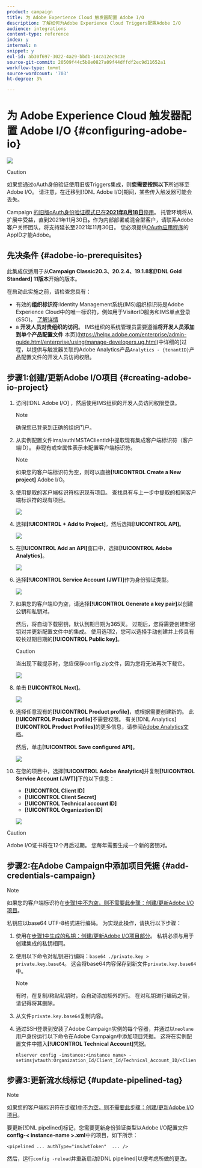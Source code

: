 ```yaml
---
product: campaign
title: 为 Adobe Experience Cloud 触发器配置 Adobe I/O
description: 了解如何为Adobe Experience Cloud Triggers配置Adobe I/O
audience: integrations
content-type: reference
index: y
internal: n
snippet: y
exl-id: ab30f697-3022-4a29-bbdb-14ca12ec9c3e
source-git-commit: 20509f44c5b8e0827a09f44dffdf2ec9d11652a1
workflow-type: tm+mt
source-wordcount: '703'
ht-degree: 3%

---
```


# 为 Adobe Experience Cloud 触发器配置 Adobe I/O {#configuring-adobe-io}

![](../../assets/common.svg)

>[!CAUTION]
>
>如果您通过oAuth身份验证使用旧版Triggers集成，则&#x200B;**您需要按照以下**所述移至Adobe I/O。
>请注意，在迁移到[!DNL Adobe I/O]期间，某些传入触发器可能会丢失。
>
>Campaign [的旧版oAuth身份验证模式已在&#x200B;**2021年8月18日**&#x200B;停用](https://experienceleaguecommunities.adobe.com/t5/adobe-analytics-discussions/adobe-analytics-legacy-api-end-of-life-notice/td-p/385411)。 托管环境将从扩展中受益，直到2021年11月30日&#x200B;**。**&#x200B;作为内部部署或混合型客户，请联系Adobe客户关怀团队，将支持延长至2021年11月30日。 您必须提供[OAuth应用程序](../../integrations/using/configuring-pipeline.md?lang=en#step-optional)的AppID才能Adobe。

## 先决条件 {#adobe-io-prerequisites}

此集成仅适用于从&#x200B;**Campaign Classic20.3、20.2.4、19.1.8和[!DNL Gold Standard] 11版本**&#x200B;开始的版本。

在启动此实施之前，请检查您具有：

* 有效的&#x200B;**组织标识符**:Identity Management系统(IMS)组织标识符是Adobe Experience Cloud中的唯一标识符，例如用于VisitorID服务和IMS单点登录(SSO)。 [了解详情](https://experienceleague.adobe.com/docs/core-services/interface/manage-users-and-products/organizations.html)
* a **开发人员对贵组织的访问**。 IMS组织的系统管理员需要遵循&#x200B;**将开发人员添加到单个产品配置文件**
本页](https://helpx.adobe.com/enterprise/admin-guide.html/enterprise/using/manage-developers.ug.html)中详细的[过程，以提供与触发器关联的Adobe Analytics产品`Analytics - {tenantID}`产品配置文件的开发人员访问权限。

## 步骤1:创建/更新Adobe I/O项目 {#creating-adobe-io-project}

1. 访问[!DNL Adobe I/O] ，然后使用IMS组织的开发人员访问权限登录。

   >[!NOTE]
   >
   > 确保您已登录到正确的组织门户。

1. 从实例配置文件ims/authIMSTAClientId中提取现有集成客户端标识符（客户端ID）。 非现有或空属性表示未配置客户端标识符。

   >[!NOTE]
   >
   >如果您的客户端标识符为空，则可以直接&#x200B;**[!UICONTROL Create a New project]** Adobe I/O。

1. 使用提取的客户端标识符标识现有项目。 查找具有与上一步中提取的相同客户端标识符的现有项目。

   ![](assets/do-not-localize/adobe_io_8.png)

1. 选择&#x200B;**[!UICONTROL + Add to Project]**，然后选择&#x200B;**[!UICONTROL API]**。

   ![](assets/do-not-localize/adobe_io_1.png)

1. 在&#x200B;**[!UICONTROL Add an API]**&#x200B;窗口中，选择&#x200B;**[!UICONTROL Adobe Analytics]**。

   ![](assets/do-not-localize/adobe_io_2.png)

1. 选择&#x200B;**[!UICONTROL Service Account (JWT)]**&#x200B;作为身份验证类型。

   ![](assets/do-not-localize/adobe_io_3.png)

1. 如果您的客户端ID为空，请选择&#x200B;**[!UICONTROL Generate a key pair]**&#x200B;以创建公钥和私钥对。

   然后，将自动下载密钥，默认到期日期为365天。 过期后，您将需要创建新密钥对并更新配置文件中的集成。 使用选项2，您可以选择手动创建并上传具有较长过期日期的&#x200B;**[!UICONTROL Public key]**。

   >[!CAUTION]
   >
   >当出现下载提示时，您应保存config.zip文件，因为您将无法再次下载它。

   ![](assets/do-not-localize/adobe_io_4.png)

1. 单击 **[!UICONTROL Next]**。

   ![](assets/do-not-localize/adobe_io_5.png)

1. 选择任意现有的&#x200B;**[!UICONTROL Product profile]**，或根据需要创建新的。 此&#x200B;**[!UICONTROL Product profile]**&#x200B;不需要权限。 有关[!DNL Analytics] **[!UICONTROL Product Profiles]**&#x200B;的更多信息，请参阅[Adobe Analytics文档](https://experienceleague.adobe.com/docs/analytics/admin/admin-console/home.html#admin-console)。

   然后，单击&#x200B;**[!UICONTROL Save configured API]**。

   ![](assets/do-not-localize/adobe_io_6.png)

1. 在您的项目中，选择&#x200B;**[!UICONTROL Adobe Analytics]**&#x200B;并复制&#x200B;**[!UICONTROL Service Account (JWT)]**&#x200B;下的以下信息：

   * **[!UICONTROL Client ID]**
   * **[!UICONTROL Client Secret]**
   * **[!UICONTROL Technical account ID]**
   * **[!UICONTROL Organization ID]**

   ![](assets/do-not-localize/adobe_io_7.png)

>[!CAUTION]
>
>Adobe I/O证书将在12个月后过期。 您每年需要生成一个新的密钥对。

## 步骤2:在Adobe Campaign中添加项目凭据 {#add-credentials-campaign}

>[!NOTE]
>
>如果您的客户端标识符在[步骤1中不为空，则不需要此步骤：创建/更新Adobe I/O项目](#creating-adobe-io-project)。

私钥应以base64 UTF-8格式进行编码。 为实现此操作，请执行以下步骤：

1. 使用在[步骤1中生成的私钥：创建/更新Adobe I/O项目部分](#creating-adobe-io-project)。 私钥必须与用于创建集成的私钥相同。

1. 使用以下命令对私钥进行编码：`base64 ./private.key > private.key.base64`。 这会将base64内容保存到新文件`private.key.base64`中。

   >[!NOTE]
   >
   >有时，在复制/粘贴私钥时，会自动添加额外的行。 在对私钥进行编码之前，请记得将其删除。

1. 从文件`private.key.base64`复制内容。

1. 通过SSH登录到安装了Adobe Campaign实例的每个容器，并通过以`neolane`用户身份运行以下命令在Adobe Campaign中添加项目凭据。 这将在实例配置文件中插入&#x200B;**[!UICONTROL Technical Account]**&#x200B;凭据。

   ```
   nlserver config -instance:<instance name> -setimsjwtauth:Organization_Id/Client_Id/Technical_Account_ID/<Client_Secret>/<Base64_encoded_Private_Key>
   ```

## 步骤3:更新流水线标记 {#update-pipelined-tag}

>[!NOTE]
>
>如果您的客户端标识符在[步骤1中不为空，则不需要此步骤：创建/更新Adobe I/O项目](#creating-adobe-io-project)。

要更新[!DNL pipelined]标记，您需要更新身份验证类型以Adobe I/O配置文件&#x200B;**config-&lt; instance-name >.xml**&#x200B;中的项目，如下所示：

```
<pipelined ... authType="imsJwtToken"  ... />
```

然后，运行`config -reload`并重新启动[!DNL pipelined]以便考虑所做的更改。
